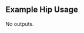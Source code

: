 ## Example Hip Usage

<!-- BEGINNING OF PRE-COMMIT-TERRAFORM DOCS HOOK -->

No outputs.
<!-- END OF PRE-COMMIT-TERRAFORM DOCS HOOK -->